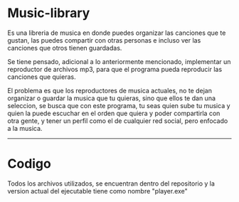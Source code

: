 # Music-library

Es una libreria de musica en donde puedes organizar las canciones que te gustan, las puedes compartir con otras personas e incluso ver las canciones que otros tienen guardadas.

Se tiene pensado, adicional a lo anteriormente mencionado, implementar un reproductor de archivos mp3, para que el programa pueda reproducir las canciones que quieras.

El problema es que los reproductores de musica actuales, no te dejan organizar o guardar la musica que tu quieras, sino que ellos te dan una seleccion, se busca que con este programa, tu seas quien sube tu musica y quien la puede escuchar en el orden que quiera y poder compartirla con otra gente, y tener un perfil como el de cualquier red social, pero enfocado a la musica.

---------------------------------------------------------------------------------------------------------------------------------------

# Codigo

Todos los archivos utilizados, se encuentran dentro del repositorio y la version actual del ejecutable tiene como nombre "player.exe"
